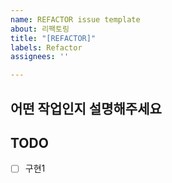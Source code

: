 ```yaml
---
name: REFACTOR issue template
about: 리팩토링
title: "[REFACTOR]"
labels: Refactor
assignees: ''

---
```


## 어떤 작업인지 설명해주세요

## TODO
- [ ] 구현1
